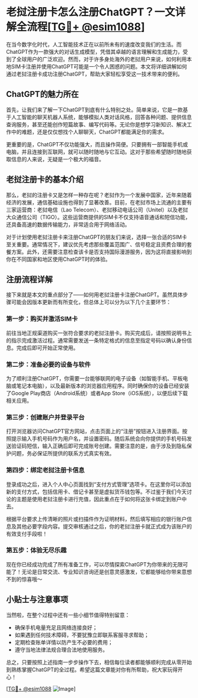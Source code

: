 # 老挝注册卡怎么注册ChatGPT？一文详解全流程[[TG💪+ @esim1088](https://t.me/s/esim1088)]

在当今数字化时代，人工智能技术正在以前所未有的速度改变我们的生活。而ChatGPT作为一款强大的对话生成模型，凭借其卓越的语言理解和生成能力，受到了全球用户的广泛欢迎。然而，对于许多身处海外的老挝用户来说，如何利用本地SIM卡注册并使用ChatGPT可能是一个令人困惑的问题。本文将详细讲解如何通过老挝注册卡成功注册ChatGPT，帮助大家轻松享受这一技术带来的便利。

## ChatGPT的魅力所在

首先，让我们来了解一下ChatGPT到底有什么特别之处。简单来说，它是一款基于人工智能的聊天机器人系统，能够模拟人类对话风格，回答各种问题、提供信息查询服务，甚至还能创作短篇故事、编写代码等。无论你是想学习新知识、解决工作中的难题，还是仅仅想找个人聊聊天，ChatGPT都能满足你的需求。

更重要的是，ChatGPT不仅功能强大，而且操作简便。只要拥有一部智能手机或电脑，并且连接到互联网，就可以随时随地与它互动。这对于那些希望随时随地获取信息的人来说，无疑是一个极大的福音。

## 老挝注册卡的基本介绍

那么，老挝的注册卡又是怎样一种存在呢？老挝作为一个发展中国家，近年来随着经济的发展，通信基础设施也得到了显著改善。目前，在老挝市场上流通的主要有三家运营商：老挝电信（Lao Telecom）、老挝移动电话公司（Unitel）以及老挝大众通信公司（TIGO）。这些运营商提供的SIM卡不仅支持语音通话和短信功能，还具备高速的数据传输能力，非常适合用于网络活动。

对于计划使用老挝注册卡来注册ChatGPT的朋友们来说，选择一张合适的SIM卡至关重要。通常情况下，建议优先考虑那些覆盖范围广、信号稳定且资费合理的套餐方案。此外，还需要注意检查该卡是否支持国际漫游服务，因为这将直接影响到你在不同国家和地区使用ChatGPT时的体验。

## 注册流程详解

接下来就是本文的重点部分了——如何用老挝注册卡注册ChatGPT。虽然具体步骤可能会因版本更新而有所变化，但总体上可以分为以下几个主要环节：

### 第一步：购买并激活SIM卡
前往当地正规渠道购买一张符合要求的老挝注册卡。购买完成后，请按照说明书上的指示完成激活过程。通常需要发送一条特定格式的信息至指定号码以确认身份信息。完成后即可开始正常使用。

### 第二步：准备必要的设备与软件
为了顺利注册ChatGPT，你需要一台能够联网的电子设备（如智能手机、平板电脑或笔记本电脑），以及最新版本的浏览器应用程序。同时确保你的设备已经安装了Google Play商店（Android系统）或者App Store（iOS系统），以便后续下载相关应用。

### 第三步：创建账户并登录平台
打开浏览器访问ChatGPT官方网站，点击页面上的“注册”按钮进入注册界面。按照提示输入手机号码作为用户名，并设置密码。随后系统会向你提供的手机号码发送验证码短信，输入正确后即可完成账号创建。需要注意的是，由于涉及到隐私保护问题，务必保证所提供的联系方式真实有效。

### 第四步：绑定老挝注册卡信息
登录成功之后，进入个人中心页面找到“支付方式管理”选项卡。在这里你可以添加新的支付方式，包括信用卡、借记卡甚至是虚拟货币钱包等。不过鉴于我们今天讨论的主题是使用老挝注册卡进行充值，因此重点在于如何将这张卡绑定到账户中去。

根据平台要求上传清晰的照片或扫描件作为证明材料，然后填写相应的银行账户信息及其他必要字段内容。提交审核通过之后，你的老挝注册卡就正式成为该账户的有效支付手段啦！

### 第五步：体验无尽乐趣
现在你已经成功完成了所有准备工作，可以尽情探索ChatGPT为你带来的无限可能了！无论是日常交流、专业知识咨询还是创意灵感激发，它都能够给你带来意想不到的惊喜哦～

## 小贴士与注意事项

当然啦，在整个过程中还有一些小细节值得特别留意：
- 确保手机电量充足且网络连接良好；
- 如果遇到任何技术障碍，不要犹豫立即联系客服寻求帮助；
- 定期检查账单详情以防产生不必要的费用；
- 遵守当地法律法规合理合法地使用服务。

总之，只要按照上述指南一步步操作下去，相信每位读者都能够顺利完成从零开始到熟练掌握ChatGPT的全过程。希望这篇文章能对你有所帮助，祝大家玩得开心！

[[TG💪+ @esim1088](https://t.me/s/esim1088) ![Image](https://i.postimg.cc/4NQfJmqS/Snipaste-2025-05-13-00-14-12.png)]